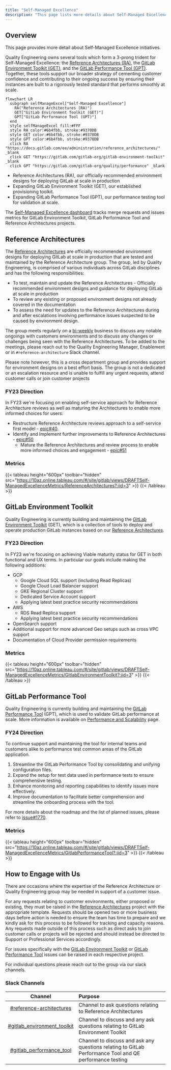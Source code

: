 ```yaml
---
title: "Self-Managed Excellence"
description: "This page lists more details about Self-Managed Excellence initiatives"
---
```


## Overview

This page provides more detail about Self-Managed Excellence initiatives.

Quality Engineering owns several tools which form a 3-prong trident for Self-Managed Excellence: the [Reference Architectures (RA)](https://docs.gitlab.com/ee/administration/reference_architectures/), the [GitLab Environment Toolkit (GET)](https://gitlab.com/gitlab-org/gitlab-environment-toolkit), and the [GitLab Performance Tool (GPT)](https://gitlab.com/gitlab-org/quality/performance). Together, these tools support our broader strategy of cementing customer confidence and contributing to their ongoing success by ensuring their instances are built to a rigorously tested standard that performs smoothly at scale.

```mermaid
flowchart LR
  subgraph selfManageExcel["Self-Managed Excellence"]
    RA("Reference Architectures (RA)")
    GET["GitLab Environment Toolkit (GET)"]
    GPT["GitLab Performance Tool (GPT)"]
  end
  style selfManageExcel fill:#FFF
  style RA color:#6b4fbb, stroke:#9370DB
  style GET color:#6b4fbb, stroke:#9370DB
  style GPT color:#6b4fbb, stroke:#9370DB
  click RA "https://docs.gitlab.com/ee/administration/reference_architectures/" _blank
  click GET "https://gitlab.com/gitlab-org/gitlab-environment-toolkit" _blank
  click GPT "https://gitlab.com/gitlab-org/quality/performance" _blank
```

- Reference Architectures (RA), our officially recommended environment designs for deploying GitLab at scale in production
- Expanding GitLab Environment Toolkit (GET), our established provisioning toolkit.
- Expanding GitLab Performance Tool (GPT), our performance testing tool for validation at scale.

The [Self-Managed Excellence dashboard](https://10az.online.tableau.com/#/site/gitlab/workbooks/2241132/views)
tracks merge requests and issues metrics for GitLab Environment Toolkit, GitLab Performance Tool and Reference Architectures projects.

## Reference Architectures

The [Reference Architectures](https://docs.gitlab.com/ee/administration/reference_architectures/) are officially recommended environment designs for deploying GitLab at scale in production that are tested and maintained by the Reference Architecture group. The group, led by Quality Engineering, is comprised of various individuals across GitLab disciplines and has the following responsibilities:

- To test, maintain and update the Reference Architectures - Officially recommended environment designs and guidance for deploying GitLab at scale in production
- To review any existing or proposed environment designs not already covered in the documentation
- To assess the need for updates to the Reference Architectures during and after escalations involving performance issues suspected to be caused by environment design.

The group meets regularly on a [bi-weekly](https://docs.google.com/document/d/1FpXtHlIEKNuTCooUn5MxlMvkNvml5UWeBNRHCcDfMrA/edit) business to discuss any notable ongoings with customers environments and to discuss any changes or challenges being seen with the Reference Architectures. To be added to the meetings, please reach out to the Quality Engineering Manager, Enablement or in `#reference-architecture` Slack channel.

Please note however, this is a cross department group and provides support for environment designs on a best effort basis. The group is not a dedicated or an escalation resource and is unable to fulfill any urgent requests, attend customer calls or join customer projects

### FY23 Direction

In FY23 we're focusing on enabling self-service approach for Reference Architecture reviews as well as maturing the Architectures to enable more informed choices for users:

- Restructure Reference Architecture reviews approach to a self-service first model - [epic#40](https://gitlab.com/groups/gitlab-org/quality/-/epics/40).
- Identify and Implement further improvements to Reference Architectures - [epic#50](https://gitlab.com/groups/gitlab-org/quality/-/epics/50)
  - Mature the Reference Architectures and review process to enable more informed choices and engagement - [epic#51](https://gitlab.com/groups/gitlab-org/quality/-/epics/51)

### Metrics

{{< tableau height="600px" toolbar="hidden" src="https://10az.online.tableau.com/#/site/gitlab/views/DRAFTSelf-ManagedExcellenceMetrics/ReferenceArchitectures?:iid=3" >}}
{{< /tableau >}}

## GitLab Environment Toolkit

Quality Engineering is currently building and maintaining the [GitLab Environment Toolkit](https://gitlab.com/gitlab-org/gitlab-environment-toolkit) (GET),
which is a collection of tools to deploy and operate production GitLab instances based on our [Reference Architectures](https://docs.gitlab.com/ee/administration/reference_architectures/).

### FY23 Direction

In FY23 we're focusing on achieving Viable maturity status for GET in both functional and UX terms. In particular our goals include making the following additions:

- GCP
  - Google Cloud SQL support (including Read Replicas)
  - Google Cloud Load Balancer support
  - GKE Regional Cluster support
  - Dedicated Service Account support
  - Applying latest best practice security recommendations
- AWS
  - RDS Read Replica support
  - Applying latest best practice security recommendations
- OpenSearch support
- Additional support for more advanced Geo setups such as cross VPC support
- Documentation of Cloud Provider permission requirements

### Metrics

{{< tableau height="600px" toolbar="hidden" src="https://10az.online.tableau.com/#/site/gitlab/views/DRAFTSelf-ManagedExcellenceMetrics/GitlabEnvironmentToolkit?:iid=3" >}}
{{< /tableau >}}

## GitLab Performance Tool

Quality Engineering is currently building and maintaining the [GitLab Performance Tool](https://gitlab.com/gitlab-org/quality/performance) (GPT),
which is used to validate GitLab performance at scale. More information is available on [Performance and Scalability](/handbook/engineering/quality/performance-and-scalability/) page.

### FY24 Direction

To continue support and maintaining the tool for internal teams and customers alike to performance test common areas of the GitLab application.

1. Streamline the GitLab Performance Tool by consolidating and unifying configuration files.
1. Expand the setup for test data used in performance tests to ensure comprehensive testing.
1. Enhance monitoring and reporting capabilities to identify issues more effectively.
1. Improve documentation to facilitate better comprehension and streamline the onboarding process with the tool.

For more details about the roadmap and the list of planned issues, please refer to [issue#1770](https://gitlab.com/gitlab-org/quality/quality-engineering/team-tasks/-/issues/1770).

### Metrics

{{< tableau height="600px" toolbar="hidden" src="https://10az.online.tableau.com/#/site/gitlab/views/DRAFTSelf-ManagedExcellenceMetrics/GitlabPerformanceTool?:iid=3" >}}
{{< /tableau >}}

## How to Engage with Us

There are occasions where the expertise of the Reference Architecture or Quality Engineering group may be needed in support of a customer issue.

For any requests relating to customer environments, either proposed or existing, they must be raised in the [Reference Architectures](https://gitlab.com/gitlab-org/quality/reference-architectures/-/issues/new) project with the appropriate template. Requests should be opened two or more business days before action is needed to ensure the team has time to prepare and we kindly ask for this process to be followed for tracking and capacity reasons. Any requests made outside of this process such as direct asks to join customer calls or projects will be rejected and should instead be directed to Support or Professional Services accordingly.

For issues specifically with the [GitLab Environment Toolkit](https://gitlab.com/gitlab-org/gitlab-environment-toolkit/-/issues/new) or [GitLab Performance Tool](https://gitlab.com/gitlab-org/quality/performance/-/issues/new) issues can be raised in each respective project.

For individual questions please reach out to the group via our slack channels.

### Slack Channels

| Channel | Purpose |
| :---: | :--- |
| [#reference-architectures](https://gitlab.slack.com/archives/C015V8PDUSW) | Channel to ask questions relating to Reference Architectures |
| [#gitlab_environment_toolkit](https://gitlab.slack.com/archives/C01DE8TA545) | Channel to discuss and any ask questions relating to GitLab Environment Toolkit |
| [#gitlab_performance_tool](https://gitlab.slack.com/archives/C02JMABFT2R) | Channel to discuss and ask any questions relating to GitLab Performance Tool and QE performance testing |
